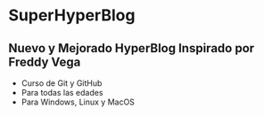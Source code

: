 # SuperHyperBlog 

## Nuevo y Mejorado HyperBlog Inspirado por Freddy Vega

* Curso de Git y GitHub
* Para todas las edades
* Para Windows, Linux y MacOS